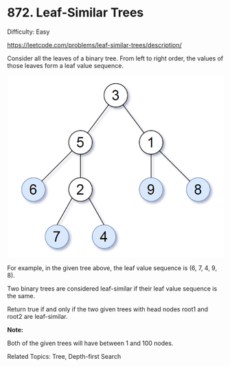 # 872. Leaf-Similar Trees

Difficulty: Easy

https://leetcode.com/problems/leaf-similar-trees/description/

Consider all the leaves of a binary tree.  From left to right order, the values of those leaves form a leaf value sequence.

![alt text](tree.png)

For example, in the given tree above, the leaf value sequence is (6, 7, 4, 9, 8).

Two binary trees are considered leaf-similar if their leaf value sequence is the same.

Return true if and only if the two given trees with head nodes root1 and root2 are leaf-similar.

**Note:**

Both of the given trees will have between 1 and 100 nodes.

Related Topics: Tree, Depth-first Search
